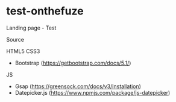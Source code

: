 # test-onthefuze
Landing page - Test

Source

HTML5
CSS3
  - Bootstrap (https://getbootstrap.com/docs/5.1/)
  
JS
  - Gsap (https://greensock.com/docs/v3/Installation)
  - Datepicker.js (https://www.npmjs.com/package/js-datepicker)

